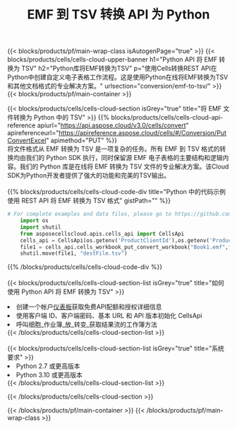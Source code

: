 ﻿---
title:  EMF 到 TSV 转换 API 为 Python
description: 使用Aspose.Cells Cloud SDK for Python将EMF格式文件转换为TSV格式文件。
url: /zh/python/conversion/emf-to-tsv/
---
{{< blocks/products/pf/main-wrap-class isAutogenPage="true" >}}
{{< blocks/products/cells/cells-cloud-upper-banner h1="Python API 将 EMF 转换为 TSV" h2="Python库将EMF转换为TSV" p="使用Cells转换REST API在Python中创建自定义电子表格工作流程。这是使用Python在线将EMF转换为TSV和其他文档格式的专业解决方案。" urlsection="conversion/emf-to-tsv/" >}}
{{< blocks/products/pf/main-container >}}

{{< blocks/products/cells/cells-cloud-section isGrey="true" title="将 EMF 文件转换为 Python 中的 TSV" >}}
{{% blocks/products/cells/cells-cloud-api-reference apiurl="https://api.aspose.cloud/v3.0/cells/convert" apireferenceurl="https://apireference.aspose.cloud/cells/#/Conversion/PutConvertExcel" apimethod="PUT" %}}
<br/>
将文件格式从 EMF 转换为 TSV 是一项复杂的任务。所有 EMF 到 TSV 格式的转换均由我们的 Python SDK 执行，同时保留源 EMF 电子表格的主要结构和逻辑内容。我们的 Python 库是在线将 EMF 转换为 TSV 文件的专业解决方案。该Cloud SDK为Python开发者提供了强大的功能和完美的TSV输出。
<br/>
<br/>
{{% blocks/products/cells/cells-cloud-code-div title="Python 中的代码示例使用 REST API 将 EMF 转换为 TSV 格式" gistPath="" %}}
 
```python
# For complete examples and data files, please go to https://github.com/aspose-cells-cloud/aspose-cells-cloud-python/
    import os
    import shutil
    from asposecellscloud.apis.cells_api import CellsApi
    cells_api = CellsApi(os.getenv('ProductClientId'),os.getenv('ProductClientSecret'))
    file1 = cells_api.cells_workbook_put_convert_workbook("Book1.emf",format="tsv")
    shutil.move(file1, "destFile.tsv")     
```
 
{{% /blocks/products/cells/cells-cloud-code-div %}}
<br/>
<br/>
{{< blocks/products/cells/cells-cloud-section-list isGrey="true" title="如何使用 Python API 将 EMF 转换为 TSV" >}}
<li>创建一个帐户<a href="https://dashboard.aspose.cloud/">仪表板</a>获取免费API配额和授权详细信息</li>
<li>使用客户端 ID、客户端密码、基本 URL 和 API 版本初始化 CellsApi</li>
<li>呼叫细胞_作业簿_放_转变_获取结果流的工作簿方法</li>
{{< /blocks/products/cells/cells-cloud-section-list >}}
<br/>
<br/>
{{< blocks/products/cells/cells-cloud-section-list isGrey="true" title="系统要求" >}}
<li>Python 2.7 或更高版本</li>
<li>Python 3.10 或更高版本</li>
{{< /blocks/products/cells/cells-cloud-section-list >}}

{{< /blocks/products/cells/cells-cloud-section >}}

{{< /blocks/products/pf/main-container >}}
{{< /blocks/products/pf/main-wrap-class >}}
